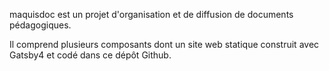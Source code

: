 maquisdoc est un projet d'organisation et de diffusion de documents pédagogiques. 

Il comprend plusieurs composants dont un site web statique construit avec Gatsby4 et codé dans ce dépôt Github.
